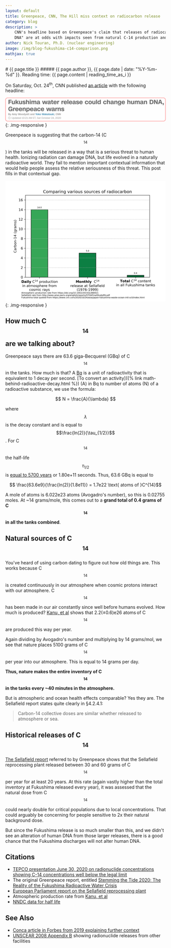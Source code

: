 ```yaml
---
layout: default
title: Greenpeace, CNN, The Hill miss context on radiocarbon release
category: blog
description: > 
    CNN's headline based on Greenpeace's claim that releases of radiocarbon (C-14) could "Alter Human
    DNA" are at odds with impacts seen from natural C-14 production and historical releases
author: Nick Touran, Ph.D. (nuclear engineering)
image: /img/blog-fukushima-c14-comparison.png
mathjax: true
---
```

<div class="row">
<div class="col-md-8" markdown="1">
# {{ page.title }}
##### {{ page.author }}, {{ page.date | date: "%Y-%m-%d" }}. Reading time: {{ page.content | reading_time_as_i }}


On Saturday, Oct. 24<sup>th</sup>, CNN published [an
article](https://www.cnn.com/2020/10/24/asia/japan-fukushima-waste-ocean-intl-scli/index.html)
with the following headline:

![Headline](/img/blog-greenpeace-dna-headline.png){: .img-responsive }

Greenpeace is suggesting that the carbon-14 (C$$^{14}$$) in the tanks will be released in
a way that is a serious threat to human health. Ionizing radiation can damage DNA, but
life evolved in a naturally radioactive world. They fail to mention important contextual
information that would help people assess the relative seriousness of this threat. This
post fills in that contextual gap.

![Plot](/img/blog-fukushima-c14-comparison.png){: .img-responsive }

## How much C$$^{14}$$ are we talking about?

Greenpeace says there are 63.6 giga-Becquerel (GBq) of C$$^{14}$$ in the tanks. How much
is that? A [Bq](https://en.wikipedia.org/wiki/Becquerel) is a unit of radioactivity that
is equivalent to 1 decay per second. [To convert an activity]({% link
math-behind-radioactive-decay.html %}) (A) in Bq to number of atoms (N) of a radioactive
substance, we use the formula:

$$ N = \frac{A}{\lambda} $$

where $$\lambda$$ is the decay constant and is equal to $$\frac{ln(2)}{\tau_{1/2}}$$. For
C$$^{14}$$ the half-life $$\tau_{1/2}$$ is [equal to 5700
years](https://www.nndc.bnl.gov/nudat2/decaysearchdirect.jsp?nuc=14C&unc=nds) or
1.80e+11 seconds. Thus, 63.6 GBq is equal to

$$ \frac{63.6e9}{\frac{ln(2)}{1.8e11}} = 1.7e22 \text{ atoms of }C^{14}$$

A mole of atoms is 6.022e23 atoms (Avogadro's number), so this is 0.02755 moles.
At ~14 grams/mole, this comes out to a **grand total of 0.4 grams of C$$^{14}$$ in all the tanks
combined**.

## Natural sources of C$$^{14}$$

You've heard of using carbon dating to figure out how old things are. This works
because C$$^{14}$$ is created continuously in our atmosphere when cosmic protons interact with
our atmosphere. C$$^{14}$$ has been made in our air constantly since well before humans evolved.
How much is produced? [Kanu, et al](https://doi.org/10.1002/2015GL066921) shows that 
2.2(±0.6)e26 atoms of C$$^{14}$$ are produced this way per year. 

Again dividing by Avogadro's number and multiplying by 14 grams/mol, we see that nature
places 5100 grams of C$$^{14}$$ per year into our atmosphere. This is equal to 14 grams per day.

**Thus, nature makes the entire inventory of C$$^{14}$$ in the tanks every ~40 minutes
in the atmosphere.**

But is atmospheric and ocean health effects comparable? Yes they are. The Sellafield
report states quite clearly in §4.2.4.1:

> Carbon-14 collective doses are similar whether released to atmosphere or sea.

## Historical releases of C$$^{14}$$

[The Sellafield report](http://www.wise-paris.org/english/reports/STOAFinalStudyEN.pdf)
referred to by Greenpeace shows that the Sellafield reprocessing plant released between 30
and 60 grams of C$$^{14}$$ per year for at least 20 years. At this rate (again vastly higher
than the total inventory at Fukushima released every year), it was assessed that the
natural dose from C$$^{14}$$ could nearly double for critical populations due to local
concentrations. That could arguably be concerning for people sensitive to 2x their natural
background dose. 

But since the Fukushima release is so much smaller than this, and we didn't see an
alteration of human DNA from those larger releases, there is a good chance that the
Fukushima discharges will not alter human DNA.

## Citations
* [TEPCO presentation June 30, 2020 on radionuclide
  concentrations showing C-14 concentrations well below the legal limit](https://www.tepco.co.jp/en/decommission/progress/watertreatment/images/tankarea_en.pdf)
* The original Greenpeace report, entitled [Stemming the Tide 2020: The Reality of the
  Fukushima Radioactive Water
  Crisis](https://storage.googleapis.com/planet4-japan-stateless/2020/10/5768c541-the-reality-of-the-fukushima-radioactive-water-crisis_en_summary.pdf)
* [European Parliament report on the Sellafield reprocessing plant](http://www.wise-paris.org/english/reports/STOAFinalStudyEN.pdf) 
* Atmospheric production rate from [Kanu, et al](https://doi.org/10.1002/2015GL066921)
* [NNDC data for half life](https://www.nndc.bnl.gov/nudat2/decaysearchdirect.jsp?nuc=14C&unc=nds)


## See Also
* [Conca article in Forbes from 2019 explaining further context](https://www.forbes.com/sites/jamesconca/2019/09/12/its-really-ok-if-japan-dumps-radioactive-fukushima-water-into-the-ocean/#3636f309b298)
* [UNSCEAR 2008 Appendix
  B](https://www.unscear.org/docs/publications/2008/UNSCEAR_2008_Annex-B-CORR.pdf) showing
  radionuclide releases from other facilities
